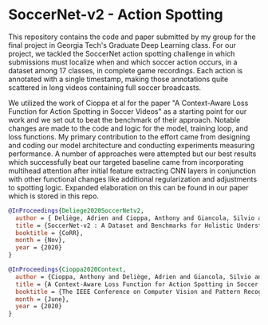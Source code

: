# SoccerNet-v2 - Action Spotting

This repository contains the code and paper submitted by my group for the final project in Georgia Tech's Graduate Deep Learning class. For our project, we tackled the SoccerNet action spotting challenge in which submissions must localize when and which soccer action occurs, in a dataset among 17 classes, in complete game recordings. Each action is annotated with a single timestamp, making those annotations quite scattered in long videos containing full soccer broadcasts.

We utilized the work of Cioppa et al for the paper "A Context-Aware Loss Function for Action Spotting in Soccer Videos" as a starting point for our work and we set out to beat the benchmark of their approach. Notable changes are made to the code and logic for the model, training loop, and loss functions. My primary contribution to the effort came from designing and coding our model architecture and conducting experiments measuring performance. A number of approaches were attempted but our best results which successfully beat our targeted baseline came from incorporating multihead attention after initial feature extracting CNN layers in conjunction with other functional changes like additional regularization and adjustments to spotting logic. Expanded elaboration on this can be found in our paper which is stored in this repo.

```bibtex
@InProceedings{Deliege2020SoccerNetv2,
  author = { Deliège, Adrien and Cioppa, Anthony and Giancola, Silvio and Seikavandi, Meisam J. and Dueholm, Jacob V. and Nasrollahi, Kamal and Ghanem, Bernard and Moeslund, Thomas B. and Van Droogenbroeck, Marc},
  title = {SoccerNet-v2 : A Dataset and Benchmarks for Holistic Understanding of Broadcast Soccer Videos},
  booktitle = {CoRR},
  month = {Nov},
  year = {2020}
}
```


```bibtex
@InProceedings{Cioppa2020Context,
  author = {Cioppa, Anthony and Deliège, Adrien and Giancola, Silvio and Ghanem, Bernard and Van Droogenbroeck, Marc and Gade, Rikke and Moeslund, Thomas B.},
  title = {A Context-Aware Loss Function for Action Spotting in Soccer Videos},
  booktitle = {The IEEE Conference on Computer Vision and Pattern Recognition (CVPR)},
  month = {June},
  year = {2020}
}
```

